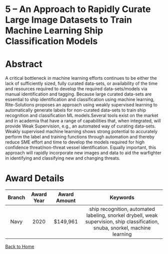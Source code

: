 
5 – An Approach to Rapidly Curate Large Image Datasets to Train Machine Learning Ship Classification Models
===========================================================================================================

# Abstract


A critical bottleneck in machine learning efforts continues to be either the lack of sufficiently sized, fully curated data-sets, or availability of the time and resources required to develop the required data-sets/models via manual identification and tagging. Because large curated data-sets are essential to ship identification and classification using machine learning, Rite-Solutions proposes an approach using weakly supervised learning to automatically generate labels for non-curated data-sets to train ship recognition and classification ML models.Several tools exist on the market and in academia that have a range of capabilities that, when integrated, will provide Weak Supervision, e.g., an automated way of curating data-sets. Weakly supervised machine learning shows strong potential to accurately perform the label and training functions through automation and thereby reduce SME effort and time to develop the models required for high confidence threat/non-threat vessel identification. Equally important, this approach will rapidly incorporate new images and data to aid the warfighter in identifying and classifying new and changing threats.  

# Award Details

|Branch|Award Year|Award Amount|Keywords|
| :---: | :---: | :---: | :---: |
|Navy|2020|$149,961|ship recognition, automated labeling, snorkel drybell, weak supervision, ship classification, snuba, snorkel, machine learning|
  
  


[Back to Home](https://github.com/chrischow/dod_sbir_awards/Reports/JH/#2121)